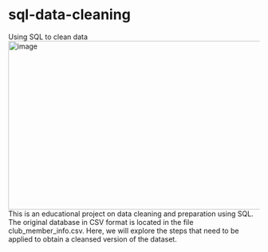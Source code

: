 # sql-data-cleaning
Using SQL to clean data
<img width="512" height="338" alt="image" src="https://github.com/user-attachments/assets/47a8a074-b990-405d-8da5-4a65935ce8f1" />
This is an educational project on data cleaning and preparation using SQL. The original database in CSV format is located in the file club_member_info.csv. Here, we will explore the steps that need to be applied to obtain a cleansed version of the dataset.
